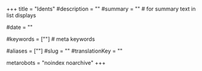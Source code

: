 +++
title = "Idents"
#description = ""
#summary = ""    # for summary text in list displays

#date = ""

#keywords = [""]   # meta keywords

#aliases = [""]
#slug = ""
#translationKey = ""

metarobots = "noindex noarchive"
+++
